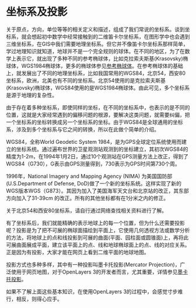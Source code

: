 # 坐标系及投影

关于原点，方向，单位等等的相关定义和描述，组成了我们常说的坐标系。谈到坐标系，就会想起初中数学中经常接触到的二维笛卡尔坐标系，在图形学中也会遇到三维坐标系，在GIS中我们需要地理坐标系。但它并不像笛卡尔坐标系那样简单，学过地理知识就知道，地球并不是一个完全规则的球体。在不同的地区，为了在数学上表示它，就出现了多种不同的参考椭球体，比如克拉索夫斯基(Krasovsky)椭球体，WGS1984椭球体，更多的椭球体参见[参考椭球体](https://zh.wikipedia.org/wiki/%E5%8F%82%E8%80%83%E6%A4%AD%E7%90%83%E4%BD%93)。在参考椭球体的基础上，就发展出了不同的地理坐标系，比如我国常用的WGS84，北京54，西安80坐标系，欧洲，北美也有不同的坐标系。北京54使用的是克拉索夫斯基(Krasovsky)椭球体，WGS84使用的是WGS1984椭球体。由此可见，多个坐标系是源于地理的复杂性。

由于存在着多种坐标系，即使同样的坐标，在不同的坐标系中，也表示的是不同的位置，这就是大家经常遇到的偏移问题的根源，要解决这类问题，就需要纠偏，把一个坐标系的坐标转换成另一个坐标系的坐标。由于WGS84是全球通用的坐标系，涉及到多个坐标系与它之间的转换，所以在此做个简单的介绍。

WGS84，全称World Geodetic System 1984，是为GPS全球定位系统使用而建立的坐标系统。通过遍布世界的卫星观测站观测到的坐标建立，其初次WGS84的精度为1-2m，在1994年1月2日，通过10个观测站在GPS测量方法上改正，得到了WGS84（G730），G表示由GPS测量得到，730表示为GPS时间第730个周。

1996年，National Imagery and Mapping Agency (NIMA) 为美国国防部 (U.S.Department of Defense, DoD)做了一个新的坐标系统。这样实现了新的WGS版本WGS（G873）。其因为加入了美国海军天文台和北京站的改正，其东部方向加入了31-39cm 的改正。所有的其他坐标都有在1分米之内的修正。

关于北京54和西安80坐标系，请自行通过网络查找相关资料进行了解。

有了坐标系后，我们就能精确的表示地球上的每一个位置，但为什么还需要投影呢？投影是为了把不可展的椭球面描绘到平面上，它使用几何透视方法或数学分析的方法，将地球上的点和线投影到可展的曲面(平面、园柱面或圆锥面)上，再将此可展曲面展成平面，建立该平面上的点、线和地球椭球面上的点、线的对应关系。正是因为有投影，大家才能在网页上看到二维平面的地球地图。

投影方式也多种多样，其中有一种投影叫墨卡托投影(Mercator Projection)，广泛使用于网页地图，对于OpenLayers 3的开发者而言，尤其重要，详情参见[墨卡托投影](http://baike.baidu.com/view/301981.htm)。

如果不了解上面这些基本知识，在使用OpenLayers 3的过程中，会感觉寸步难行，相反，则得心应手。

